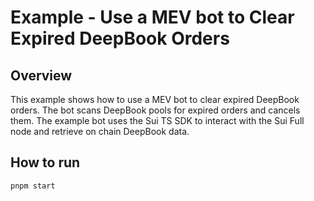# Example - Use a MEV bot to Clear Expired DeepBook Orders

## Overview

This example shows how to use a MEV bot to clear expired DeepBook orders. The bot scans DeepBook pools for expired orders and cancels them. The example bot uses the Sui TS SDK to interact with the Sui Full node and retrieve on chain DeepBook data.

## How to run
```bash
pnpm start
```
